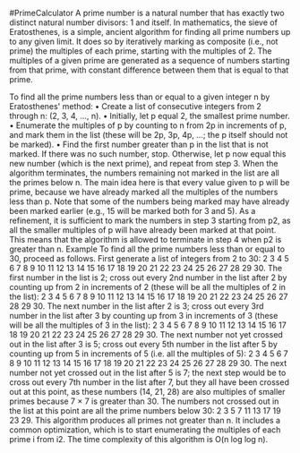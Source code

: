 #PrimeCalculator
A prime number is a natural number that has exactly two distinct natural number divisors: 1 and itself.
In mathematics, the sieve of Eratosthenes, is a simple, ancient algorithm for finding all prime numbers up to any given limit. It does so by iteratively marking as composite (i.e., not prime) the multiples of each prime, starting with the multiples of 2. The multiples of a given prime are generated as a sequence of numbers starting from that prime, with constant difference between them that is equal to that prime.

To find all the prime numbers less than or equal to a given integer n by Eratosthenes' method:
•	Create a list of consecutive integers from 2 through n: (2, 3, 4, ..., n).
•	Initially, let p equal 2, the smallest prime number.
•	Enumerate the multiples of p by counting to n from 2p in increments of p, and mark them in the list (these will be 2p, 3p, 4p, ...; the p itself should not be marked).
•	Find the first number greater than p in the list that is not marked. If there was no such number, stop. Otherwise, let p now equal this new number (which is the next prime), and repeat from step 3.
When the algorithm terminates, the numbers remaining not marked in the list are all the primes below n.
The main idea here is that every value given to p will be prime, because we have already marked all the multiples of the numbers less than p. Note that some of the numbers being marked may have already been marked earlier (e.g., 15 will be marked both for 3 and 5).
As a refinement, it is sufficient to mark the numbers in step 3 starting from p2, as all the smaller multiples of p will have already been marked at that point. This means that the algorithm is allowed to terminate in step 4 when p2 is greater than n.
Example
To find all the prime numbers less than or equal to 30, proceed as follows.
First generate a list of integers from 2 to 30:
2 3 4 5 6 7 8 9 10 11 12 13 14 15 16 17 18 19 20 21 22 23 24 25 26 27 28 29 30.
The first number in the list is 2; cross out every 2nd number in the list after 2 by counting up from 2 in increments of 2 (these will be all the multiples of 2 in the list):
2 3 4 5 6 7 8 9 10 11 12 13 14 15 16 17 18 19 20 21 22 23 24 25 26 27 28 29 30.
The next number in the list after 2 is 3; cross out every 3rd number in the list after 3 by counting up from 3 in increments of 3 (these will be all the multiples of 3 in the list):
2 3 4 5 6 7 8 9 10 11 12 13 14 15 16 17 18 19 20 21 22 23 24 25 26 27 28 29 30.
The next number not yet crossed out in the list after 3 is 5; cross out every 5th number in the list after 5 by counting up from 5 in increments of 5 (i.e. all the multiples of 5):
2 3 4 5 6 7 8 9 10 11 12 13 14 15 16 17 18 19 20 21 22 23 24 25 26 27 28 29 30.
The next number not yet crossed out in the list after 5 is 7; the next step would be to cross out every 7th number in the list after 7, but they all have been crossed out at this point, as these numbers (14, 21, 28) are also multiples of smaller primes because 7 × 7 is greater than 30. The numbers not crossed out in the list at this point are all the prime numbers below 30:
2 3 5 7 11 13 17 19 23 29.
This algorithm produces all primes not greater than n. It includes a common optimization, which is to start enumerating the multiples of each prime i from i2. The time complexity of this algorithm is O(n log log n).
